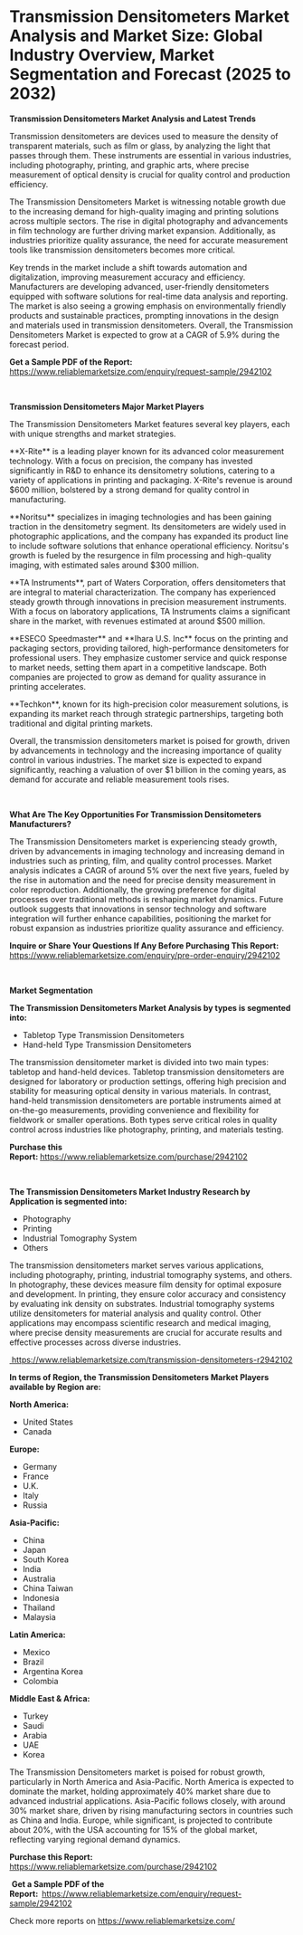 <p><h1>Transmission Densitometers Market Analysis and Market Size: Global Industry Overview, Market Segmentation and Forecast (2025 to 2032)</h1></p><p><strong>Transmission Densitometers Market Analysis and Latest Trends</strong></p>
<p><p>Transmission densitometers are devices used to measure the density of transparent materials, such as film or glass, by analyzing the light that passes through them. These instruments are essential in various industries, including photography, printing, and graphic arts, where precise measurement of optical density is crucial for quality control and production efficiency.</p><p>The Transmission Densitometers Market is witnessing notable growth due to the increasing demand for high-quality imaging and printing solutions across multiple sectors. The rise in digital photography and advancements in film technology are further driving market expansion. Additionally, as industries prioritize quality assurance, the need for accurate measurement tools like transmission densitometers becomes more critical.</p><p>Key trends in the market include a shift towards automation and digitalization, improving measurement accuracy and efficiency. Manufacturers are developing advanced, user-friendly densitometers equipped with software solutions for real-time data analysis and reporting. The market is also seeing a growing emphasis on environmentally friendly products and sustainable practices, prompting innovations in the design and materials used in transmission densitometers. Overall, the Transmission Densitometers Market is expected to grow at a CAGR of 5.9% during the forecast period.</p></p>
<p><strong>Get a Sample PDF of the Report:&nbsp;</strong> <a href="https://www.reliablemarketsize.com/enquiry/request-sample/2942102?utm_campaign=3351&utm_medium=2&utm_source=Github&utm_content=ia&utm_term=15032025&utm_id=transmission-densitometers">https://www.reliablemarketsize.com/enquiry/request-sample/2942102</a></p>
<p>&nbsp;</p>
<p><strong>Transmission Densitometers Major Market Players</strong></p>
<p><p>The Transmission Densitometers Market features several key players, each with unique strengths and market strategies. </p><p>**X-Rite** is a leading player known for its advanced color measurement technology. With a focus on precision, the company has invested significantly in R&D to enhance its densitometry solutions, catering to a variety of applications in printing and packaging. X-Rite's revenue is around $600 million, bolstered by a strong demand for quality control in manufacturing.</p><p>**Noritsu** specializes in imaging technologies and has been gaining traction in the densitometry segment. Its densitometers are widely used in photographic applications, and the company has expanded its product line to include software solutions that enhance operational efficiency. Noritsu's growth is fueled by the resurgence in film processing and high-quality imaging, with estimated sales around $300 million.</p><p>**TA Instruments**, part of Waters Corporation, offers densitometers that are integral to material characterization. The company has experienced steady growth through innovations in precision measurement instruments. With a focus on laboratory applications, TA Instruments claims a significant share in the market, with revenues estimated at around $500 million.</p><p>**ESECO Speedmaster** and **Ihara U.S. Inc** focus on the printing and packaging sectors, providing tailored, high-performance densitometers for professional users. They emphasize customer service and quick response to market needs, setting them apart in a competitive landscape. Both companies are projected to grow as demand for quality assurance in printing accelerates.</p><p>**Techkon**, known for its high-precision color measurement solutions, is expanding its market reach through strategic partnerships, targeting both traditional and digital printing markets.</p><p>Overall, the transmission densitometers market is poised for growth, driven by advancements in technology and the increasing importance of quality control in various industries. The market size is expected to expand significantly, reaching a valuation of over $1 billion in the coming years, as demand for accurate and reliable measurement tools rises.</p></p>
<p>&nbsp;</p>
<p><strong>What Are The Key Opportunities For Transmission Densitometers Manufacturers?</strong></p>
<p><p>The Transmission Densitometers market is experiencing steady growth, driven by advancements in imaging technology and increasing demand in industries such as printing, film, and quality control processes. Market analysis indicates a CAGR of around 5% over the next five years, fueled by the rise in automation and the need for precise density measurement in color reproduction. Additionally, the growing preference for digital processes over traditional methods is reshaping market dynamics. Future outlook suggests that innovations in sensor technology and software integration will further enhance capabilities, positioning the market for robust expansion as industries prioritize quality assurance and efficiency.</p></p>
<p><strong>Inquire or Share Your Questions If Any Before Purchasing This Report:</strong> <a href="https://www.reliablemarketsize.com/enquiry/pre-order-enquiry/2942102?utm_campaign=3351&utm_medium=2&utm_source=Github&utm_content=ia&utm_term=15032025&utm_id=transmission-densitometers">https://www.reliablemarketsize.com/enquiry/pre-order-enquiry/2942102</a></p>
<p>&nbsp;</p>
<p><strong>Market Segmentation</strong></p>
<p><strong>The Transmission Densitometers Market Analysis by types is segmented into:</strong></p>
<p><ul><li>Tabletop Type Transmission Densitometers</li><li>Hand-held Type Transmission Densitometers</li></ul></p>
<p><p>The transmission densitometer market is divided into two main types: tabletop and hand-held devices. Tabletop transmission densitometers are designed for laboratory or production settings, offering high precision and stability for measuring optical density in various materials. In contrast, hand-held transmission densitometers are portable instruments aimed at on-the-go measurements, providing convenience and flexibility for fieldwork or smaller operations. Both types serve critical roles in quality control across industries like photography, printing, and materials testing.</p></p>
<p><strong>Purchase this Report:&nbsp;</strong><a href="https://www.reliablemarketsize.com/purchase/2942102?utm_campaign=3351&utm_medium=2&utm_source=Github&utm_content=ia&utm_term=15032025&utm_id=transmission-densitometers">https://www.reliablemarketsize.com/purchase/2942102</a></p>
<p>&nbsp;</p>
<p><strong>The Transmission Densitometers Market Industry Research by Application is segmented into:</strong></p>
<p><ul><li>Photography</li><li>Printing</li><li>Industrial Tomography System</li><li>Others</li></ul></p>
<p><p>The transmission densitometers market serves various applications, including photography, printing, industrial tomography systems, and others. In photography, these devices measure film density for optimal exposure and development. In printing, they ensure color accuracy and consistency by evaluating ink density on substrates. Industrial tomography systems utilize densitometers for material analysis and quality control. Other applications may encompass scientific research and medical imaging, where precise density measurements are crucial for accurate results and effective processes across diverse industries.</p></p>
<p><a href="https://www.reliablemarketsize.com/transmission-densitometers-r2942102?utm_campaign=3351&utm_medium=2&utm_source=Github&utm_content=ia&utm_term=15032025&utm_id=transmission-densitometers">&nbsp;https://www.reliablemarketsize.com/transmission-densitometers-r2942102</a></p>
<p><strong>In terms of Region, the Transmission Densitometers Market Players available by Region are:</strong></p>
<p>
    <p> <strong> North America: </strong>
        <ul>
            <li>United States</li>
            <li>Canada</li>
        </ul>
        </p> 
    <p> <strong> Europe: </strong>
        <ul>
            <li>Germany</li>
            <li>France</li>
            <li>U.K.</li>
            <li>Italy</li>
            <li>Russia</li>
        </ul>
        </p> 
    <p> <strong> Asia-Pacific: </strong>
        <ul>
            <li>China</li>
            <li>Japan</li>
            <li>South Korea</li>
            <li>India</li>
            <li>Australia</li>
            <li>China Taiwan</li>
            <li>Indonesia</li>
            <li>Thailand</li>
            <li>Malaysia</li>
        </ul>
        </p> 
    <p> <strong> Latin America: </strong>
        <ul>
            <li>Mexico</li>
            <li>Brazil</li>
            <li>Argentina Korea</li>
            <li>Colombia</li>
        </ul>
        </p> 
    <p> <strong> Middle East & Africa: </strong>
        <ul>
            <li>Turkey</li>
            <li>Saudi</li>
            <li>Arabia</li>
            <li>UAE</li>
            <li>Korea</li>
        </ul>
    </p>
    </p>
<p><p>The Transmission Densitometers market is poised for robust growth, particularly in North America and Asia-Pacific. North America is expected to dominate the market, holding approximately 40% market share due to advanced industrial applications. Asia-Pacific follows closely, with around 30% market share, driven by rising manufacturing sectors in countries such as China and India. Europe, while significant, is projected to contribute about 20%, with the USA accounting for 15% of the global market, reflecting varying regional demand dynamics.</p></p>
<p><strong>Purchase this Report: </strong><a href="https://www.reliablemarketsize.com/purchase/2942102?utm_campaign=3351&utm_medium=2&utm_source=Github&utm_content=ia&utm_term=15032025&utm_id=transmission-densitometers">https://www.reliablemarketsize.com/purchase/2942102</a></p>
<p>&nbsp;<strong>Get a Sample PDF of the Report:&nbsp;&nbsp;</strong><a href="https://www.reliablemarketsize.com/enquiry/request-sample/2942102?utm_campaign=3351&utm_medium=2&utm_source=Github&utm_content=ia&utm_term=15032025&utm_id=transmission-densitometers">https://www.reliablemarketsize.com/enquiry/request-sample/2942102</a></p>
<p><strong></strong></p>
<p>Check more reports on <a href="https://www.reliablemarketsize.com/?utm_campaign=3351&utm_medium=2&utm_source=Github&utm_content=ia&utm_term=15032025&utm_id=transmission-densitometers">https://www.reliablemarketsize.com/</a></p>